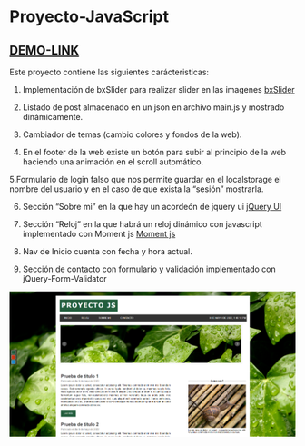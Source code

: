 # Proyecto-JavaScript
## [DEMO-LINK](https://yashinca.github.io/Proyecto-JavaScript/index.html)

Este proyecto contiene las siguientes carácteristicas:

1. Implementación de bxSlider para realizar slider en las imagenes [bxSlider](https://bxslider.com/)

2. Listado de post almacenado en un json en archivo main.js y mostrado dinámicamente.

3. Cambiador de temas (cambio colores y fondos de la web).

4. En el footer de la web existe un botón para subir al principio de la web haciendo una
animación en el scroll automático.

5.Formulario de login falso que nos permite guardar en el localstorage el nombre
del usuario y en el caso de que exista la “sesión” mostrarla.

6. Sección “Sobre mi” en la que hay un acordeón de jquery ui [jQuery UI](https://jqueryui.com/)

7. Sección “Reloj” en la que habrá un reloj dinámico con javascript implementado con Moment js [Moment js](https://momentjs.com/)

8. Nav de Inicio cuenta con fecha y hora actual.

9. Sección de contacto con formulario y validación implementado con jQuery-Form-Validator 

![Screenshot](screenshot.PNG)


